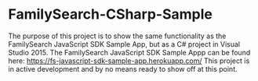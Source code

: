 # FamilySearch-CSharp-Sample
The purpose of this project is to show the same functionality as the FamilySearch JavaScript SDK Sample App, but as a C# project in Visual Studio 2015. The FamilySearch JavaScript SDK Sample Appp can be found here: https://fs-javascript-sdk-sample-app.herokuapp.com/ 
This project is in active development and by no means ready to show off at this point.
